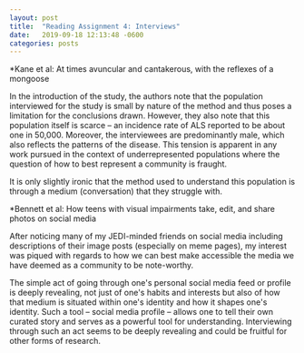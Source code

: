 ```yaml
---
layout: post
title:  "Reading Assignment 4: Interviews"
date:   2019-09-18 12:13:48 -0600
categories: posts
---
```


*Kane et al: At times avuncular and cantakerous, with the reflexes of a mongoose

In the introduction of the study, the authors note that the population interviewed for the study is small by nature of the method and thus poses a limitation for the conclusions drawn. 
However, they also note that this population itself is scarce – an incidence rate of ALS reported to be about one in 50,000. 
Moreover, the interviewees are predominantly male, which also reflects the patterns of the disease.
This tension is apparent in any work pursued in the context of underrepresented populations
where the question of how to best represent a community is fraught.

It is only slightly ironic that the method used to understand this population is through a medium (conversation) that they struggle with.

*Bennett et al: How teens with visual impairments take, edit, and share photos on social media

After noticing many of my JEDI-minded friends on social media including descriptions of their image posts (especially on meme pages),
my interest was piqued with regards to how we can best make accessible the media we have deemed as a community to be note-worthy.

The simple act of going through one's personal social media feed or profile is deeply revealing,
not just of one's habits and interests but also of how that medium is situated within one's identity and how it shapes one's identity.
Such a tool – social media profile – allows one to tell their own curated story and serves as a powerful tool for understanding.
Interviewing through such an act seems to be deeply revealing and could be fruitful for other forms of research.

